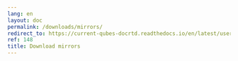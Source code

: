 ```yaml
---
lang: en
layout: doc
permalink: /downloads/mirrors/
redirect_to: https://current-qubes-docrtd.readthedocs.io/en/latest/user/downloading-installing-upgrading/download-mirrors.html
ref: 148
title: Download mirrors
---
```

